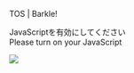 TOS | Barkle!

JavaScriptを有効にしてください  
Please turn on your JavaScript

![](/static-assets/splash.png?1731243484724)
